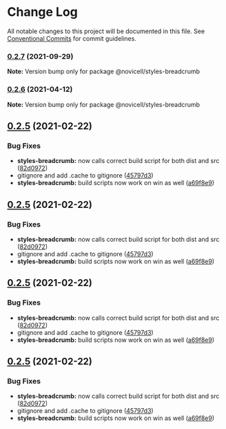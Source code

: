 # Change Log

All notable changes to this project will be documented in this file.
See [Conventional Commits](https://conventionalcommits.org) for commit guidelines.

### [0.2.7](https://github.com/Novicell/frontend-packages/compare/@novicell/styles-breadcrumb@0.2.5...@novicell/styles-breadcrumb@0.2.7) (2021-09-29)

**Note:** Version bump only for package @novicell/styles-breadcrumb





### [0.2.6](https://github.com/Novicell/frontend-packages/compare/@novicell/styles-breadcrumb@0.2.5...@novicell/styles-breadcrumb@0.2.6) (2021-04-12)

**Note:** Version bump only for package @novicell/styles-breadcrumb






## [0.2.5](https://github.com/Novicell/frontend-packages/compare/@novicell/styles-breadcrumb@0.2.3...@novicell/styles-breadcrumb@0.2.5) (2021-02-22)


### Bug Fixes

* **styles-breadcrumb:** now calls correct build script for both dist and src ([82d0972](https://github.com/Novicell/frontend-packages/commit/82d09722faa047b526b694967d968a3200df8a14))
* gitignore and add .cache to gitignore ([45797d3](https://github.com/Novicell/frontend-packages/commit/45797d39dc4125bb0ae3665a575fc8400b55ff55))
* **styles-breadcrumb:** build scripts now work on win as well ([a69f8e9](https://github.com/Novicell/frontend-packages/commit/a69f8e9ab18d695d472ae3d581569c200859e4fa))





## [0.2.5](https://github.com/Novicell/frontend-packages/compare/@novicell/styles-breadcrumb@0.2.3...@novicell/styles-breadcrumb@0.2.5) (2021-02-22)


### Bug Fixes

* **styles-breadcrumb:** now calls correct build script for both dist and src ([82d0972](https://github.com/Novicell/frontend-packages/commit/82d09722faa047b526b694967d968a3200df8a14))
* gitignore and add .cache to gitignore ([45797d3](https://github.com/Novicell/frontend-packages/commit/45797d39dc4125bb0ae3665a575fc8400b55ff55))
* **styles-breadcrumb:** build scripts now work on win as well ([a69f8e9](https://github.com/Novicell/frontend-packages/commit/a69f8e9ab18d695d472ae3d581569c200859e4fa))





## [0.2.5](https://github.com/Novicell/frontend-packages/compare/@novicell/styles-breadcrumb@0.2.3...@novicell/styles-breadcrumb@0.2.5) (2021-02-22)


### Bug Fixes

* **styles-breadcrumb:** now calls correct build script for both dist and src ([82d0972](https://github.com/Novicell/frontend-packages/commit/82d09722faa047b526b694967d968a3200df8a14))
* gitignore and add .cache to gitignore ([45797d3](https://github.com/Novicell/frontend-packages/commit/45797d39dc4125bb0ae3665a575fc8400b55ff55))
* **styles-breadcrumb:** build scripts now work on win as well ([a69f8e9](https://github.com/Novicell/frontend-packages/commit/a69f8e9ab18d695d472ae3d581569c200859e4fa))





## [0.2.5](https://github.com/Novicell/frontend-packages/compare/@novicell/styles-breadcrumb@0.2.3...@novicell/styles-breadcrumb@0.2.5) (2021-02-22)


### Bug Fixes

* **styles-breadcrumb:** now calls correct build script for both dist and src ([82d0972](https://github.com/Novicell/frontend-packages/commit/82d09722faa047b526b694967d968a3200df8a14))
* gitignore and add .cache to gitignore ([45797d3](https://github.com/Novicell/frontend-packages/commit/45797d39dc4125bb0ae3665a575fc8400b55ff55))
* **styles-breadcrumb:** build scripts now work on win as well ([a69f8e9](https://github.com/Novicell/frontend-packages/commit/a69f8e9ab18d695d472ae3d581569c200859e4fa))
